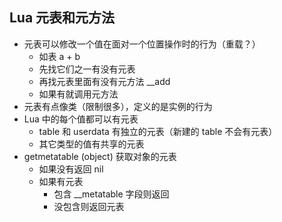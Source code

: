 ## Lua 元表和元方法

* 元表可以修改一个值在面对一个位置操作时的行为（重载？）
  * 如表 a + b
  * 先找它们之一有没有元表
  * 再找元表里面有没有元方法 __add
  * 如果有就调用元方法
* 元表有点像类（限制很多），定义的是实例的行为
* Lua 中的每个值都可以有元表
  * table 和 userdata 有独立的元表（新建的 table 不会有元表）
  * 其它类型的值有共享的元表
* getmetatable (object) 获取对象的元表
  * 如果没有返回 nil
  * 如果有元表
    * 包含 __metatable 字段则返回
    * 没包含则返回元表

